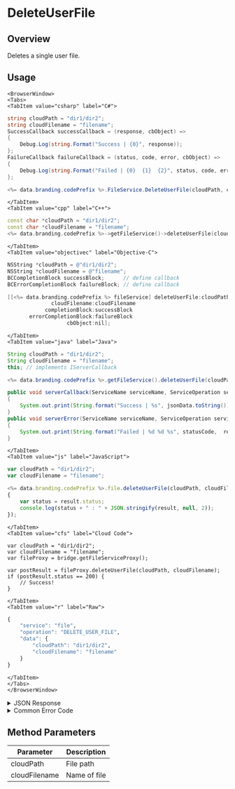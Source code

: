 # DeleteUserFile
## Overview
Deletes a single user file.

<PartialServop service_name="file" operation_name="DELETE_USER_FILE" />

## Usage

```mdx-code-block
<BrowserWindow>
<Tabs>
<TabItem value="csharp" label="C#">
```

```csharp
string cloudPath = "dir1/dir2";
string cloudFilename = "filename";
SuccessCallback successCallback = (response, cbObject) =>
{
    Debug.Log(string.Format("Success | {0}", response));
};
FailureCallback failureCallback = (status, code, error, cbObject) =>
{
    Debug.Log(string.Format("Failed | {0}  {1}  {2}", status, code, error));
};

<%= data.branding.codePrefix %>.FileService.DeleteUserFile(cloudPath, cloudFilename, successCallback, failureCallback);
```

```mdx-code-block
</TabItem>
<TabItem value="cpp" label="C++">
```

```cpp
const char *cloudPath = "dir1/dir2";
const char *cloudFilename = "filename";
<%= data.branding.codePrefix %>->getFileService()->deleteUserFile(cloudPath, cloudFilename, this);
```

```mdx-code-block
</TabItem>
<TabItem value="objectivec" label="Objective-C">
```

```objectivec
NSString *cloudPath = @"dir1/dir2";
NSString *cloudFilename = @"filename";
BCCompletionBlock successBlock;      // define callback
BCErrorCompletionBlock failureBlock; // define callback

[[<%= data.branding.codePrefix %> fileService] deleteUserFile:cloudPath
              cloudFilename:cloudFilename
            completionBlock:successBlock
       errorCompletionBlock:failureBlock
                   cbObject:nil];
```

```mdx-code-block
</TabItem>
<TabItem value="java" label="Java">
```

```java
String cloudPath = "dir1/dir2";
String cloudFilename = "filename";
this; // implements IServerCallback

<%= data.branding.codePrefix %>.getFileService().deleteUserFile(cloudPath, cloudFilename, this);

public void serverCallback(ServiceName serviceName, ServiceOperation serviceOperation, JSONObject jsonData)
{
    System.out.print(String.format("Success | %s", jsonData.toString()));
}
public void serverError(ServiceName serviceName, ServiceOperation serviceOperation, int statusCode, int reasonCode, String jsonError)
{
    System.out.print(String.format("Failed | %d %d %s", statusCode,  reasonCode, jsonError.toString()));
}
```

```mdx-code-block
</TabItem>
<TabItem value="js" label="JavaScript">
```

```javascript
var cloudPath = "dir1/dir2";
var cloudFilename = "filename";

<%= data.branding.codePrefix %>.file.deleteUserFile(cloudPath, cloudFilename, result =>
{
	var status = result.status;
	console.log(status + " : " + JSON.stringify(result, null, 2));
});
```

```mdx-code-block
</TabItem>
<TabItem value="cfs" label="Cloud Code">
```

```cfscript
var cloudPath = "dir1/dir2";
var cloudFilename = "filename";
var fileProxy = bridge.getFileServiceProxy();

var postResult = fileProxy.deleteUserFile(cloudPath, cloudFilename);
if (postResult.status == 200) {
    // Success!
}
```

```mdx-code-block
</TabItem>
<TabItem value="r" label="Raw">
```

```r
{
	"service": "file",
	"operation": "DELETE_USER_FILE",
	"data": {
		"cloudPath": "dir1/dir2",
		"cloudFilename": "filename"
	}
}
```

```mdx-code-block
</TabItem>
</Tabs>
</BrowserWindow>
```

<details>
<summary>JSON Response</summary>

```json
{
    "status": 200,
    "data": {
        "fileDetails": {
            "updatedAt": 1452616408147,
            "fileSize": 100,
            "fileType": "User",
            "expiresAt": 1452702808146,
            "shareable": true,
            "uploadId": "cf9a075c-587e-4bd1-af0b-eab1a79b958f",
            "createdAt": 1452616408147,
            "profileId": "bf8a1433-62d2-448e-b396-f3dbffff44",
            "gameId": "99999",
            "path": "dir1/dir2",
            "filename": "filename",
            "replaceIfExists": true,
            "cloudPath": "bc/g/99999/u/bf8a1433-62d2-448e-b396-f3dbffff44/f/dir1/dir2/filename"
        }
    }
}
```
</details>

<details>
<summary>Common Error Code</summary>

### Status Codes
Code | Name | Description
---- | ---- | -----------
40431 | CLOUD_STORAGE_SERVICE_ERROR | Cloud storage service error
40432 | FILE_DOES_NOT_EXIST | File does not exist

</details>


## Method Parameters
Parameter | Description
--------- | -----------
cloudPath | File path
cloudFilename | Name of file
#
